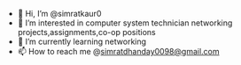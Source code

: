 - 👋 Hi, I’m @simratkaur0
- 👀 I’m interested in computer system technician networking projects,assignments,co-op positions
- 🌱 I’m currently learning networking
- 📫 How to reach me @simratdhanday0098@gmail.com

<!---
simratkaur0/simratkaur0 is a ✨ special ✨ repository because its `README.md` (this file) appears on your GitHub profile.
You can click the Preview link to take a look at your changes.
--->
